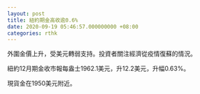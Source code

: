 ```yaml
---
layout: post
title: 紐約期金高收逾0.6%
date: 2020-09-19 05:46:57.000000000 +08:00
categories: rthk
---
```


外圍金價上升，受美元轉弱支持。投資者關注經濟從疫情復蘇的情況。

紐約12月期金收市報每盎士1962.1美元，升12.2美元，升幅0.63%。

現貨金在1950美元附近。
